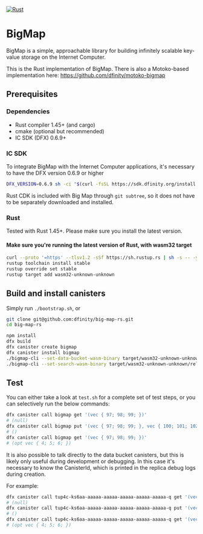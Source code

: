 [![Rust](https://github.com/dfinity/bigmap-rs/workflows/Rust/badge.svg)](https://github.com/dfinity/bigmap-rs/actions)

# BigMap

BigMap is a simple, approachable library for building infinitely scalable key-value storage on the Internet Computer.

This is the Rust implementation of BigMap. There is also a Motoko-based implementation here: https://github.com/dfinity/motoko-bigmap

## Prerequisites

### Dependencies

* Rust compiler 1.45+ (and cargo)
* cmake (optional but recommended)
* IC SDK (DFX) 0.6.9+

### IC SDK
To integrate BigMap with the Internet Computer applications, it's necessary to have the DFX version 0.6.9 or higher

```bash
DFX_VERSION=0.6.9 sh -ci "$(curl -fsSL https://sdk.dfinity.org/install.sh)"
```

Rust CDK is included with Big Map through `git subtree`, so it does not have to be separately downloaded and installed.

### Rust
Tested with Rust 1.45+. Please make sure you install the latest version.

#### Make sure you're running the latest version of Rust, with wasm32 target

```bash
curl --proto '=https' --tlsv1.2 -sSf https://sh.rustup.rs | sh -s -- -y
rustup toolchain install stable
rustup override set stable
rustup target add wasm32-unknown-unknown
```

## Build and install canisters

Simply run `./bootstrap.sh`, or 

```bash
git clone git@github.com:dfinity/big-map-rs.git
cd big-map-rs

npm install
dfx build
dfx canister create bigmap
dfx canister install bigmap
./bigmap-cli --set-data-bucket-wasm-binary target/wasm32-unknown-unknown/release/bigmap_data.wasm
./bigmap-cli --set-search-wasm-binary target/wasm32-unknown-unknown/release/bigmap_search.wasm
```

## Test

You can either take a look at `test.sh` for a complete set of test steps, or you can selectively run the below commands:

```bash
dfx canister call bigmap get '(vec { 97; 98; 99; })'
# (null)
dfx canister call bigmap put '(vec { 97; 98; 99; }, vec { 100; 101; 102; })'
# ()
dfx canister call bigmap get '(vec { 97; 98; 99; })'
# (opt vec { 4; 5; 6; })
```

It is also possible to talk directly to the data bucket canisters, but this is likely only useful during development or debugging.
In this case it's necessary to know the CanisterId, which is printed in the replica debug logs during creation.

For example:
```bash
dfx canister call tup4c-ks6aa-aaaaa-aaaaa-aaaaa-aaaaa-aaaaa-q get '(vec { 97; 98; 99; })'
# (null)
dfx canister call tup4c-ks6aa-aaaaa-aaaaa-aaaaa-aaaaa-aaaaa-q put '(vec { 97; 98; 99; }, vec { 100; 101; 102; })'
# ()
dfx canister call tup4c-ks6aa-aaaaa-aaaaa-aaaaa-aaaaa-aaaaa-q get '(vec { 97; 98; 99; })'
# (opt vec { 4; 5; 6; })
```
